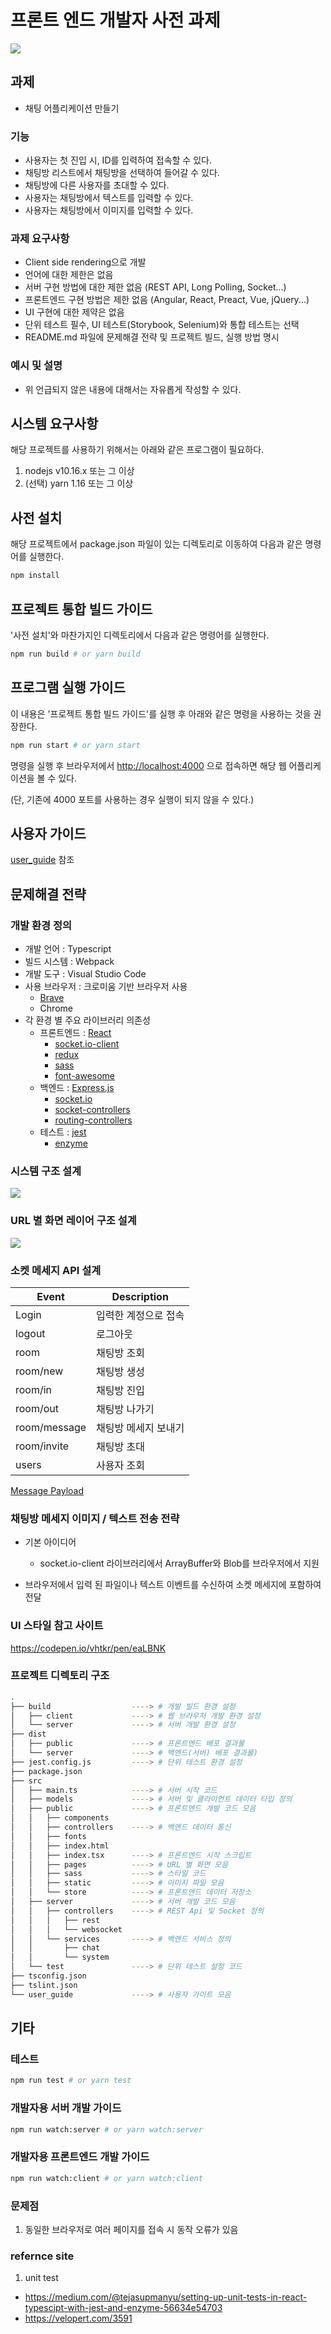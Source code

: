 # 프론트 엔드 개발자 사전 과제

![](./user_guide/cap15.gif)

## 과제

- 채팅 어플리케이션 만들기

### 기능

- 사용자는 첫 진입 시, ID를 입력하여 접속할 수 있다.
- 채팅방 리스트에서 채팅방을 선택하여 들어갈 수 있다.
- 채팅방에 다른 사용자를 초대할 수 있다.
- 사용자는 채팅방에서 텍스트를 입력할 수 있다.
- 사용자는 채팅방에서 이미지를 입력할 수 있다.

### 과제 요구사항

- Client side rendering으로 개발
- 언어에 대한 제한은 없음
- 서버 구현 방법에 대한 제한 없음 (REST API, Long Polling, Socket...)
- 프론트엔드 구현 방법은 제한 없음 (Angular, React, Preact, Vue, jQuery...)
- UI 구현에 대한 제약은 없음
- 단위 테스트 필수, UI 테스트(Storybook, Selenium)와 통합 테스트는 선택
- README.md 파일에 문제해결 전략 및 프로젝트 빌드, 실행 방법 명시

### 예시 및 설명

- 위 언급되지 않은 내용에 대해서는 자유롭게 작성할 수 있다.

## 시스템 요구사항

해당 프로젝트를 사용하기 위해서는 아래와 같은 프로그램이 필요하다.

1. nodejs v10.16.x 또는 그 이상
2. (선택) yarn 1.16 또는 그 이상

## 사전 설치

해당 프로젝트에서 package.json 파일이 있는 디렉토리로 이동하여 다음과 같은 명령어를 실행한다.

```bash
npm install
```

## 프로젝트 통합 빌드 가이드

'사전 설치'와 마찬가지인 디렉토리에서 다음과 같은 명령어를 실행한다.

```bash
npm run build # or yarn build
```

## 프로그램 실행 가이드

이 내용은 '프로젝트 통합 빌드 가이드'를 실행 후 아래와 같은 명령을 사용하는 것을 권장한다.

```bash
npm run start # or yarn start
```

명령을 실행 후 브라우저에서 <http://localhost:4000> 으로 접속하면 해당 웹 어플리케이션을 볼 수 있다.

(단, 기존에 4000 포트를 사용하는 경우 실행이 되지 않을 수 있다.)


## 사용자 가이드

[user_guide](./user_guide/README.md) 참조

## 문제해결 전략

### 개발 환경 정의

- 개발 언어 : Typescript
- 빌드 시스템 : Webpack
- 개발 도구 : Visual Studio Code
- 사용 브라우저 : 크로미움 기반 브라우저 사용
  - [Brave](https://brave.com/)
  - Chrome
- 각 환경 별 주요 라이브러리 의존성
  - 프론트엔드 : [React](https://github.com/facebook/react)
    - [socket.io-client](https://socket.io/docs/client-api/)
    - [redux](https://github.com/reduxjs/redux)
    - [sass](https://sass-lang.com/)
    - [font-awesome](https://fontawesome.com/v4.7.0/)
  - 백엔드 : [Express.js](https://expressjs.com/ko/)
    - [socket.io](https://github.com/socketio/socket.io)
    - [socket-controllers](https://github.com/typestack/socket-controllers)
    - [routing-controllers](https://github.com/typestack/routing-controllers)
  - 테스트 : [jest](https://jestjs.io)
    - [enzyme](https://airbnb.io/enzyme/)

### 시스템 구조 설계

![](./user_guide/systemArchitecture.png)

### URL 별 화면 레이어 구조 설계

![](./user_guide/ComponentAndRouter.png)

### 소켓 메세지 API 설계

| Event        | Description    |
|--------------|----------------|
| Login        | 입력한 계정으로 접속|
| logout       | 로그아웃         |
| room         | 채팅방 조회       |
| room/new     | 채팅방 생성       |
| room/in      | 채팅방 진입       |
| room/out     | 채팅방 나가기      |
| room/message | 채팅방 메세지 보내기 |
| room/invite  | 채팅방 초대       |
| users        | 사용자 조회       |

[Message Payload](./docs/payload.md)

### 채팅방 메세지 이미지 / 텍스트 전송 전략

- 기본 아이디어

  - socket.io-client 라이브러리에서 ArrayBuffer와 Blob를 브라우저에서 지원

- 브라우저에서 입력 된 파일이나 텍스트 이벤트를 수신하여 소켓 메세지에 포함하여 전달

### UI 스타일 참고 사이트

<https://codepen.io/vhtkr/pen/eaLBNK>

### 프로젝트 디렉토리 구조

```bash
.
├── build                  ----> # 개발 빌드 환경 설정
│   ├── client             ----> # 웹 브라우저 개발 환경 설정
│   └── server             ----> # 서버 개발 환경 설정
├── dist
│   ├── public             ----> # 프론트엔드 배포 결과물
│   └── server             ----> # 백엔드(서버) 배포 결과물)
├── jest.config.js         ----> # 단위 테스트 환경 설정
├── package.json
├── src
│   ├── main.ts            ----> # 서버 시작 코드
│   ├── models             ----> # 서버 및 클라이언트 데이터 타입 정의
│   ├── public             ----> # 프론트엔드 개발 코드 모음
│   │   ├── components
│   │   ├── controllers    ----> # 백엔드 데이터 통신
│   │   ├── fonts
│   │   ├── index.html
│   │   ├── index.tsx      ----> # 프론트엔드 시작 스크립트
│   │   ├── pages          ----> # URL 별 화면 모음
│   │   ├── sass           ----> # 스타일 코드
│   │   ├── static         ----> # 이미지 파일 모음
│   │   └── store          ----> # 프론트엔드 데이터 저장소
│   ├── server             ----> # 서버 개발 코드 모음
│   │   ├── controllers    ----> # REST Api 및 Socket 정의
│   │   │   ├── rest
│   │   │   └── websocket
│   │   └── services       ----> # 백엔드 서비스 정의
│   │       ├── chat
│   │       └── system
│   └── test               ----> # 단위 테스트 설정 코드
├── tsconfig.json
├── tslint.json
└── user_guide             ----> # 사용자 가이트 모음
```

## 기타

### 테스트

```bash
npm run test # or yarn test
```

### 개발자용 서버 개발 가이드

```bash
npm run watch:server # or yarn watch:server
```

### 개발자용 프론트엔드 개발 가이드

```bash
npm run watch:client # or yarn watch:client
```

### 문제점

1. 동일한 브라우저로 여러 페이지를 접속 시 동작 오류가 있음

### refernce site

1. unit test

- <https://medium.com/@tejasupmanyu/setting-up-unit-tests-in-react-typescipt-with-jest-and-enzyme-56634e54703>
- <https://velopert.com/3591>
